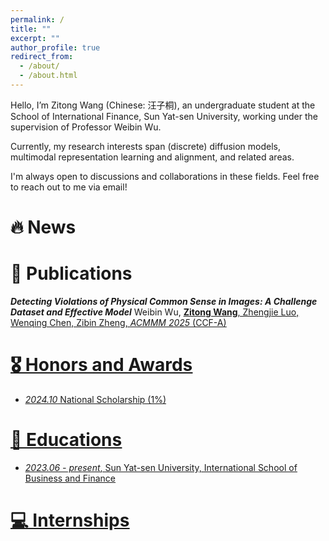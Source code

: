 ```yaml
---
permalink: /
title: ""
excerpt: ""
author_profile: true
redirect_from: 
  - /about/
  - /about.html
---
```

Hello, I’m Zitong Wang (Chinese: 汪子桐), an undergraduate student at the School of International Finance, Sun Yat-sen University, working under the supervision of Professor Weibin Wu. 

Currently, my research interests span (discrete) diffusion models, multimodal representation learning and alignment, and related areas.

I'm always open to discussions and collaborations in these fields. Feel free to reach out to me via email!


# 🔥 News



# 📝 Publications 
***Detecting Violations of Physical Common Sense in Images: A Challenge Dataset and Effective Model***
  Weibin Wu, **<u>Zitong Wang<u>**, Zhengjie Luo, Wenqing Chen, Zibin Zheng, *ACMMM 2025* (CCF-A)

# 🎖 Honors and Awards
- *2024.10* National Scholarship (1%)

# 📖 Educations
- *2023.06 - present*, Sun Yat-sen University, International School of Business and Finance

# 💻 Internships
